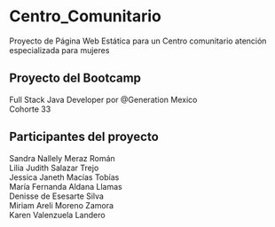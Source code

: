 # Centro_Comunitario
Proyecto de Página Web Estática 
para un Centro comunitario atención especializada para mujeres

## Proyecto del Bootcamp
Full Stack Java Developer por @Generation Mexico <br>
Cohorte 33

## Participantes del proyecto
Sandra Nallely Meraz Román   <br>
Lilia Judith Salazar Trejo   <br>
Jessica Janeth Macías Tobías   <br>
María Fernanda Aldana Llamas   <br>
Denisse de Esesarte Silva   <br>
Miriam Areli Moreno Zamora   <br>
Karen Valenzuela Landero 
